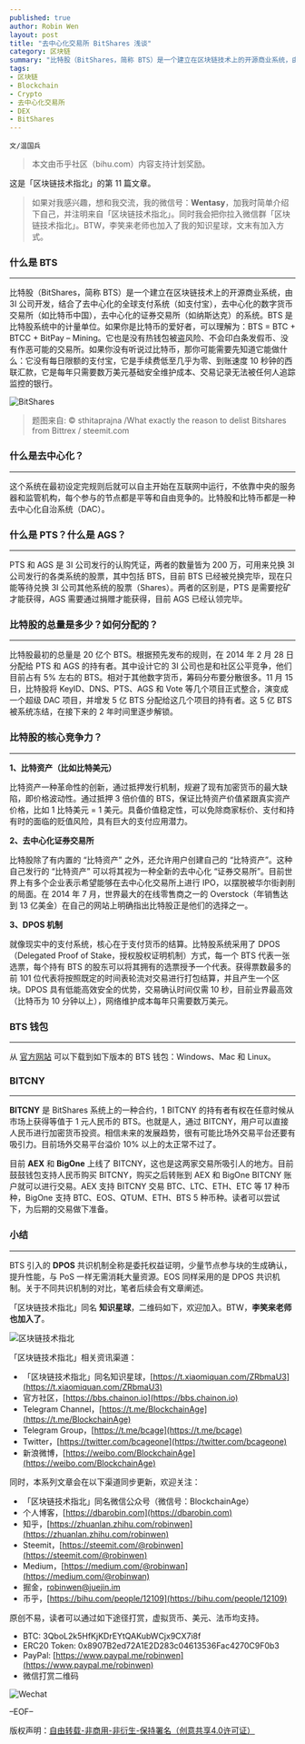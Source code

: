 ```yaml
---
published: true
author: Robin Wen
layout: post
title: "去中心化交易所 BitShares 浅谈"
category: 区块链
summary: "比特股（BitShares，简称 BTS）是一个建立在区块链技术上的开源商业系统，由 3I 公司开发，结合了去中心化的全球支付系统（如支付宝），去中心化的数字货币交易所（如比特币中国），去中心化的证券交易所（如纳斯达克）的系统。BTS 是比特股系统中的计量单位。如果你是比特币的爱好者，可以理解为：BTS = BTC + BTCC + BitPay – Mining。它也是没有热钱包被盗风险、不会印白条发假币、没有作恶可能的交易所。如果你没有听说过比特币，那你可能需要先知道它能做什么：它没有每日限额的支付宝，它是手续费低至几乎为零、到账速度 10 秒钟的西联汇款，它是每年只需要数万美元基础安全维护成本、交易记录无法被任何人追踪监控的银行。"
tags:
- 区块链
- Blockchain
- Crypto
- 去中心化交易所
- DEX
- BitShares
---
```


`文/温国兵`

> 本文由币乎社区（bihu.com）内容支持计划奖励。

这是「区块链技术指北」的第 11 篇文章。

> 如果对我感兴趣，想和我交流，我的微信号：**Wentasy**，加我时简单介绍下自己，并注明来自「区块链技术指北」。同时我会把你拉入微信群「区块链技术指北」。BTW，李笑来老师也加入了我的知识星球，文末有加入方式。

### 什么是 BTS
***

比特股（BitShares，简称 BTS）是一个建立在区块链技术上的开源商业系统，由 3I 公司开发，结合了去中心化的全球支付系统（如支付宝），去中心化的数字货币交易所（如比特币中国），去中心化的证券交易所（如纳斯达克）的系统。BTS 是比特股系统中的计量单位。如果你是比特币的爱好者，可以理解为：BTS = BTC + BTCC + BitPay – Mining。它也是没有热钱包被盗风险、不会印白条发假币、没有作恶可能的交易所。如果你没有听说过比特币，那你可能需要先知道它能做什么：它没有每日限额的支付宝，它是手续费低至几乎为零、到账速度 10 秒钟的西联汇款，它是每年只需要数万美元基础安全维护成本、交易记录无法被任何人追踪监控的银行。

![BitShares](https://i.imgur.com/fxHNOkG.jpg)

> 题图来自: © sthitaprajna /What exactly the reason to delist Bitshares from Bittrex / steemit.com

### 什么是去中心化？
***

这个系统在最初设定完规则后就可以自主开始在互联网中运行，不依靠中央的服务器和监管机构，每个参与的节点都是平等和自由竞争的。比特股和比特币都是一种去中心化自治系统（DAC）。

### 什么是 PTS？什么是 AGS？
***

PTS 和 AGS 是 3I 公司发行的认购凭证，两者的数量皆为 200 万，可用来兑换 3I 公司发行的各类系统的股票，其中包括 BTS，目前 BTS 已经被兑换完毕，现在只能等待兑换 3I 公司其他系统的股票（Shares）。两者的区别是，PTS 是需要挖矿才能获得，AGS 需要通过捐赠才能获得，目前 AGS 已经认领完毕。

### 比特股的总量是多少？如何分配的？
***

比特股最初的总量是 20 亿个 BTS。根据预先发布的规则，在 2014 年 2 月 28 日分配给 PTS 和 AGS 的持有者。其中设计它的 3I 公司也是和社区公平竞争，他们目前占有 5% 左右的 BTS。相对于其他数字货币，筹码分布要分散很多。11 月 15 日，比特股将 KeyID、DNS、PTS、AGS 和 Vote 等几个项目正式整合，演变成一个超级 DAC 项目，并增发 5 亿 BTS 分配给这几个项目的持有者。这 5 亿 BTS 被系统冻结，在接下来的 2 年时间里逐步解锁。

### 比特股的核心竞争力？
***

**1、比特资产（比如比特美元）**

比特资产一种革命性的创新，通过抵押发行机制，规避了现有加密货币的最大缺陷，即价格波动性。通过抵押 3 倍价值的 BTS，保证比特资产价值紧跟真实资产价格，比如 1 比特美元 = 1 美元。具备价值稳定性，可以免除商家标价、支付和持有时的面临的贬值风险，具有巨大的支付应用潜力。

**2、去中心化证券交易所**

比特股除了有内置的 “比特资产” 之外，还允许用户创建自己的 “比特资产”。这种自己发行的 “比特资产” 可以将其视为一种全新的去中心化 “证券交易所”。目前世界上有多个企业表示希望能够在去中心化交易所上进行 IPO，以摆脱被华尔街剥削的局面。在 2014 年 7 月，世界最大的在线零售商之一的 Overstock（年销售达到 13 亿美金）在自己的网站上明确指出比特股正是他们的选择之一。

**3、DPOS 机制**

就像现实中的支付系统，核心在于支付货币的结算。比特股系统采用了 DPOS（Delegated Proof of Stake，授权股权证明机制）方式，每一个 BTS 代表一张选票，每个持有 BTS 的股东可以将其拥有的选票授予一个代表。获得票数最多的前 101 位代表将按照既定的时间表轮流对交易进行打包结算，并且产生一个区块。DPOS 具有低能高效安全的优势，交易确认时间仅需 10 秒，目前业界最高效（比特币为 10 分钟以上），网络维护成本每年只需要数万美元。

### BTS 钱包
***

从 [官方网站](https://bitshares.org/download/) 可以下载到如下版本的 BTS 钱包：Windows、Mac 和 Linux。

### BITCNY
***

**BITCNY** 是 BitShares 系统上的一种合约，1 BITCNY 的持有者有权在任意时候从市场上获得等值于 1 元人民币的 BTS。也就是人，通过 BITCNY，用户可以直接人民币进行加密货币投资。相信未来的发展趋势，很有可能比场外交易平台还要有吸引力。目前场外交易平台溢价 10% 以上的太正常不过了。

目前 **AEX** 和 **BigOne** 上线了 BITCNY，这也是这两家交易所吸引人的地方。目前鼓鼓钱包支持人民币购买 BITCNY，购买之后转账到 AEX 和 BigOne BITCNY 账户就可以进行交易。AEX 支持 BITCNY 交易 BTC、LTC、ETH、ETC 等 17 种币种，BigOne 支持 BTC、EOS、QTUM、ETH、BTS 5 种币种。读者可以尝试下，为后期的交易做下准备。

### 小结
***

BTS 引入的 **DPOS** 共识机制全称是委托权益证明，少量节点参与块的生成确认，提升性能，与 PoS 一样无需消耗大量资源。EOS 同样采用的是 DPOS 共识机制。关于不同共识机制的对比，笔者后续会有文章阐述。

「区块链技术指北」同名 **知识星球**，二维码如下，欢迎加入。BTW，**李笑来老师也加入了**。

![区块链技术指北](https://i.imgur.com/pQxlDqF.jpg)

「区块链技术指北」相关资讯渠道：

* 「区块链技术指北」同名知识星球，[https://t.xiaomiquan.com/ZRbmaU3](https://t.xiaomiquan.com/ZRbmaU3)
* 官方社区，[https://bbs.chainon.io](https://bbs.chainon.io)
* Telegram Channel，[https://t.me/BlockchainAge](https://t.me/BlockchainAge)
* Telegram Group，[https://t.me/bcage](https://t.me/bcage)
* Twitter，[https://twitter.com/bcageone](https://twitter.com/bcageone)
* 新浪微博，[https://weibo.com/BlockchainAge](https://weibo.com/BlockchainAge)

同时，本系列文章会在以下渠道同步更新，欢迎关注：

* 「区块链技术指北」同名微信公众号（微信号：BlockchainAge）
* 个人博客，[https://dbarobin.com](https://dbarobin.com)
* 知乎，[https://zhuanlan.zhihu.com/robinwen](https://zhuanlan.zhihu.com/robinwen)
* Steemit，[https://steemit.com/@robinwen](https://steemit.com/@robinwen)
* Medium，[https://medium.com/@robinwan](https://medium.com/@robinwan)
* 掘金，[robinwen@juejin.im](https://juejin.im/user/5673ccae60b2260ee435f89a/posts)
* 币乎，[https://bihu.com/people/12109](https://bihu.com/people/12109)

原创不易，读者可以通过如下途径打赏，虚拟货币、美元、法币均支持。

* BTC: 3QboL2k5HfKjKDrEYtQAKubWCjx9CX7i8f
* ERC20 Token: 0x8907B2ed72A1E2D283c04613536Fac4270C9F0b3
* PayPal: [https://www.paypal.me/robinwen](https://www.paypal.me/robinwen)
* 微信打赏二维码

![Wechat](https://i.imgur.com/SzoNl5b.jpg)

–EOF–

版权声明：[自由转载-非商用-非衍生-保持署名（创意共享4.0许可证）](http://creativecommons.org/licenses/by-nc-nd/4.0/deed.zh)
